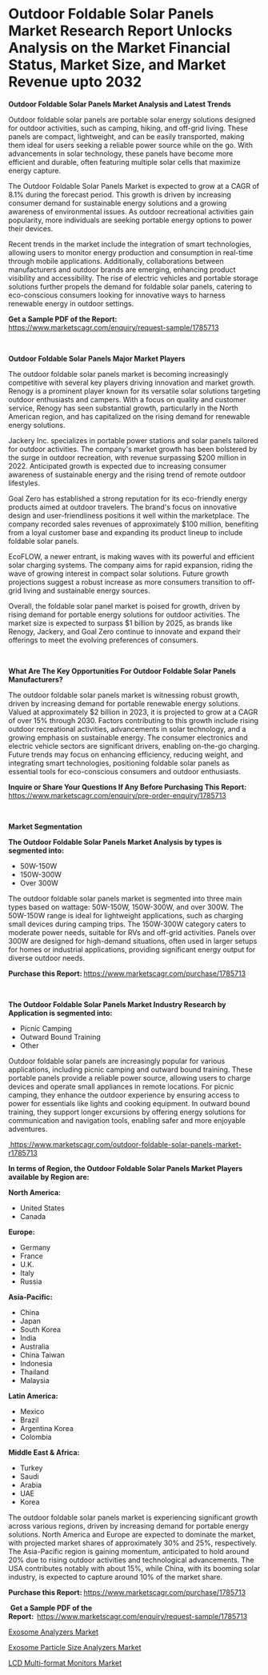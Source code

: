 <p><h1>Outdoor Foldable Solar Panels Market Research Report Unlocks Analysis on the Market Financial Status, Market Size, and Market Revenue upto 2032</h1></p><p><strong>Outdoor Foldable Solar Panels Market Analysis and Latest Trends</strong></p>
<p><p>Outdoor foldable solar panels are portable solar energy solutions designed for outdoor activities, such as camping, hiking, and off-grid living. These panels are compact, lightweight, and can be easily transported, making them ideal for users seeking a reliable power source while on the go. With advancements in solar technology, these panels have become more efficient and durable, often featuring multiple solar cells that maximize energy capture.</p><p>The Outdoor Foldable Solar Panels Market is expected to grow at a CAGR of 8.1% during the forecast period. This growth is driven by increasing consumer demand for sustainable energy solutions and a growing awareness of environmental issues. As outdoor recreational activities gain popularity, more individuals are seeking portable energy options to power their devices.</p><p>Recent trends in the market include the integration of smart technologies, allowing users to monitor energy production and consumption in real-time through mobile applications. Additionally, collaborations between manufacturers and outdoor brands are emerging, enhancing product visibility and accessibility. The rise of electric vehicles and portable storage solutions further propels the demand for foldable solar panels, catering to eco-conscious consumers looking for innovative ways to harness renewable energy in outdoor settings.</p></p>
<p><strong>Get a Sample PDF of the Report:&nbsp;</strong> <a href="https://www.marketscagr.com/enquiry/request-sample/1785713?utm_campaign=1869&utm_medium=2&utm_source=Github&utm_content=ia&utm_term=25032025&utm_id=outdoor-foldable-solar-panels">https://www.marketscagr.com/enquiry/request-sample/1785713</a></p>
<p>&nbsp;</p>
<p><strong>Outdoor Foldable Solar Panels Major Market Players</strong></p>
<p><p>The outdoor foldable solar panels market is becoming increasingly competitive with several key players driving innovation and market growth. Renogy is a prominent player known for its versatile solar solutions targeting outdoor enthusiasts and campers. With a focus on quality and customer service, Renogy has seen substantial growth, particularly in the North American region, and has capitalized on the rising demand for renewable energy solutions.</p><p>Jackery Inc. specializes in portable power stations and solar panels tailored for outdoor activities. The company's market growth has been bolstered by the surge in outdoor recreation, with revenue surpassing $200 million in 2022. Anticipated growth is expected due to increasing consumer awareness of sustainable energy and the rising trend of remote outdoor lifestyles.</p><p>Goal Zero has established a strong reputation for its eco-friendly energy products aimed at outdoor travelers. The brand's focus on innovative design and user-friendliness positions it well within the marketplace. The company recorded sales revenues of approximately $100 million, benefiting from a loyal customer base and expanding its product lineup to include foldable solar panels.</p><p>EcoFLOW, a newer entrant, is making waves with its powerful and efficient solar charging systems. The company aims for rapid expansion, riding the wave of growing interest in compact solar solutions. Future growth projections suggest a robust increase as more consumers transition to off-grid living and sustainable energy sources.</p><p>Overall, the foldable solar panel market is poised for growth, driven by rising demand for portable energy solutions for outdoor activities. The market size is expected to surpass $1 billion by 2025, as brands like Renogy, Jackery, and Goal Zero continue to innovate and expand their offerings to meet the evolving preferences of consumers.</p></p>
<p>&nbsp;</p>
<p><strong>What Are The Key Opportunities For Outdoor Foldable Solar Panels Manufacturers?</strong></p>
<p><p>The outdoor foldable solar panels market is witnessing robust growth, driven by increasing demand for portable renewable energy solutions. Valued at approximately $2 billion in 2023, it is projected to grow at a CAGR of over 15% through 2030. Factors contributing to this growth include rising outdoor recreational activities, advancements in solar technology, and a growing emphasis on sustainable energy. The consumer electronics and electric vehicle sectors are significant drivers, enabling on-the-go charging. Future trends may focus on enhancing efficiency, reducing weight, and integrating smart technologies, positioning foldable solar panels as essential tools for eco-conscious consumers and outdoor enthusiasts.</p></p>
<p><strong>Inquire or Share Your Questions If Any Before Purchasing This Report:</strong> <a href="https://www.marketscagr.com/enquiry/pre-order-enquiry/1785713?utm_campaign=1869&utm_medium=2&utm_source=Github&utm_content=ia&utm_term=25032025&utm_id=outdoor-foldable-solar-panels">https://www.marketscagr.com/enquiry/pre-order-enquiry/1785713</a></p>
<p>&nbsp;</p>
<p><strong>Market Segmentation</strong></p>
<p><strong>The Outdoor Foldable Solar Panels Market Analysis by types is segmented into:</strong></p>
<p><ul><li>50W-150W</li><li>150W-300W</li><li>Over 300W</li></ul></p>
<p><p>The outdoor foldable solar panels market is segmented into three main types based on wattage: 50W-150W, 150W-300W, and over 300W. The 50W-150W range is ideal for lightweight applications, such as charging small devices during camping trips. The 150W-300W category caters to moderate power needs, suitable for RVs and off-grid activities. Panels over 300W are designed for high-demand situations, often used in larger setups for homes or industrial applications, providing significant energy output for diverse outdoor needs.</p></p>
<p><strong>Purchase this Report:&nbsp;</strong><a href="https://www.marketscagr.com/purchase/1785713?utm_campaign=1869&utm_medium=2&utm_source=Github&utm_content=ia&utm_term=25032025&utm_id=outdoor-foldable-solar-panels">https://www.marketscagr.com/purchase/1785713</a></p>
<p>&nbsp;</p>
<p><strong>The Outdoor Foldable Solar Panels Market Industry Research by Application is segmented into:</strong></p>
<p><ul><li>Picnic Camping</li><li>Outward Bound Training</li><li>Other</li></ul></p>
<p><p>Outdoor foldable solar panels are increasingly popular for various applications, including picnic camping and outward bound training. These portable panels provide a reliable power source, allowing users to charge devices and operate small appliances in remote locations. For picnic camping, they enhance the outdoor experience by ensuring access to power for essentials like lights and cooking equipment. In outward bound training, they support longer excursions by offering energy solutions for communication and navigation tools, enabling safer and more enjoyable adventures.</p></p>
<p><a href="https://www.marketscagr.com/outdoor-foldable-solar-panels-market-r1785713?utm_campaign=1869&utm_medium=2&utm_source=Github&utm_content=ia&utm_term=25032025&utm_id=outdoor-foldable-solar-panels">&nbsp;https://www.marketscagr.com/outdoor-foldable-solar-panels-market-r1785713</a></p>
<p><strong>In terms of Region, the Outdoor Foldable Solar Panels Market Players available by Region are:</strong></p>
<p>
    <p> <strong> North America: </strong>
        <ul>
            <li>United States</li>
            <li>Canada</li>
        </ul>
        </p> 
    <p> <strong> Europe: </strong>
        <ul>
            <li>Germany</li>
            <li>France</li>
            <li>U.K.</li>
            <li>Italy</li>
            <li>Russia</li>
        </ul>
        </p> 
    <p> <strong> Asia-Pacific: </strong>
        <ul>
            <li>China</li>
            <li>Japan</li>
            <li>South Korea</li>
            <li>India</li>
            <li>Australia</li>
            <li>China Taiwan</li>
            <li>Indonesia</li>
            <li>Thailand</li>
            <li>Malaysia</li>
        </ul>
        </p> 
    <p> <strong> Latin America: </strong>
        <ul>
            <li>Mexico</li>
            <li>Brazil</li>
            <li>Argentina Korea</li>
            <li>Colombia</li>
        </ul>
        </p> 
    <p> <strong> Middle East & Africa: </strong>
        <ul>
            <li>Turkey</li>
            <li>Saudi</li>
            <li>Arabia</li>
            <li>UAE</li>
            <li>Korea</li>
        </ul>
    </p>
    </p>
<p><p>The outdoor foldable solar panels market is experiencing significant growth across various regions, driven by increasing demand for portable energy solutions. North America and Europe are expected to dominate the market, with projected market shares of approximately 30% and 25%, respectively. The Asia-Pacific region is gaining momentum, anticipated to hold around 20% due to rising outdoor activities and technological advancements. The USA contributes notably with about 15%, while China, with its booming solar industry, is expected to capture around 10% of the market share.</p></p>
<p><strong>Purchase this Report: </strong><a href="https://www.marketscagr.com/purchase/1785713?utm_campaign=1869&utm_medium=2&utm_source=Github&utm_content=ia&utm_term=25032025&utm_id=outdoor-foldable-solar-panels">https://www.marketscagr.com/purchase/1785713</a></p>
<p>&nbsp;<strong>Get a Sample PDF of the Report:&nbsp;&nbsp;</strong><a href="https://www.marketscagr.com/enquiry/request-sample/1785713?utm_campaign=1869&utm_medium=2&utm_source=Github&utm_content=ia&utm_term=25032025&utm_id=outdoor-foldable-solar-panels">https://www.marketscagr.com/enquiry/request-sample/1785713</a></p>
<p><strong></strong></p>
<p><p><a href="https://github.com/CliffMedina6/Market-Research-Report-List-7/blob/main/exosome-analyzers-market.md?utm_campaign=1869&utm_medium=2&utm_source=Github&utm_content=ia&utm_term=25032025&utm_id=outdoor-foldable-solar-panels">Exosome Analyzers Market</a></p><p><a href="https://github.com/provorikovar/Market-Research-Report-List-7/blob/main/exosome-particle-size-analyzers-market.md?utm_campaign=1869&utm_medium=2&utm_source=Github&utm_content=ia&utm_term=25032025&utm_id=outdoor-foldable-solar-panels">Exosome Particle Size Analyzers Market</a></p><p><a href="https://github.com/ekerswenzlb0/Market-Research-Report-List-1/blob/main/lcd-multi-format-monitors-market.md?utm_campaign=1869&utm_medium=2&utm_source=Github&utm_content=ia&utm_term=25032025&utm_id=outdoor-foldable-solar-panels">LCD Multi-format Monitors Market</a></p></p>
